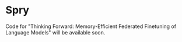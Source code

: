 # Spry
Code for "Thinking Forward: Memory-Efficient Federated Finetuning of Language Models" will be available soon.
